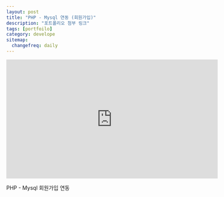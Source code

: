 ```yaml
---
layout: post
title: "PHP - Mysql 연동 (회원가입)"
description: "포트폴리오 첨부 링크"
tags: [portfoilo]
category: develope
sitemap:
  changefreq: daily
---
```


<iframe width="560" height="315" src="https://www.youtube.com/embed/wBIqHuX6PFs" frameborder="0"></iframe>

PHP - Mysql 회원가입 연동
